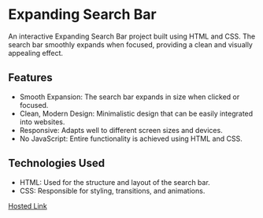 # Expanding Search Bar
An interactive Expanding Search Bar project built using HTML and CSS. The search bar smoothly expands when focused, providing a clean and visually appealing effect.

## Features
- Smooth Expansion: The search bar expands in size when clicked or focused.
- Clean, Modern Design: Minimalistic design that can be easily integrated into websites.
- Responsive: Adapts well to different screen sizes and devices.
- No JavaScript: Entire functionality is achieved using HTML and CSS.

## Technologies Used
- HTML: Used for the structure and layout of the search bar.
- CSS: Responsible for styling, transitions, and animations.

[Hosted Link](https://kirthanaa05.github.io/Expanding-Search-Bar/)
